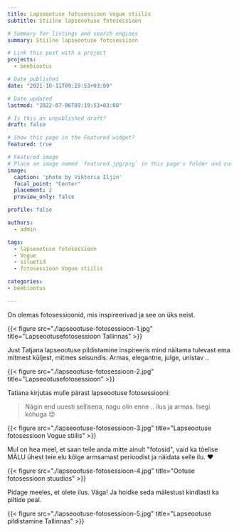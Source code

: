 ```yaml
---
title: Lapseootuse fotosessioon Vogue stiilis
subtitle: Stiilne lapseootuse fotosessioon

# Summary for listings and search engines
summary: Stiilne lapseootuse fotosessioon

# Link this post with a project
projects: 
  - beebiootus

# Date published
date: "2021-10-11T09:19:53+03:00"

# Date updated
lastmod: "2022-07-06T09:19:53+03:00"

# Is this an unpublished draft?
draft: false

# Show this page in the Featured widget?
featured: true

# Featured image
# Place an image named `featured.jpg/png` in this page's folder and customize its options here.
image:
  caption: 'photo by Viktoria Iljin'
  focal_point: "Center"
  placement: 2
  preview_only: false

profile: false

authors:
  - admin

tags:
  - lapseootuse fotosessioon
  - Vogue
  - siluetid
  - fotosessioon Vogue stiilis

categories:
- beebiootus

---
```

On olemas fotosessioonid, mis inspireerivad ja see on üks neist.

{{< figure src="./lapseootuse-fotosessioon-1.jpg" title="Lapseootusefotosessioon Tallinnas" >}}

Just Tatjana lapseootuse pildistamine inspireeris mind näitama tulevast ema mitmest küljest, mitmes seisundis. Armas, elegantne, julge, unistav ..

{{< figure src="./lapseootuse-fotosessioon-2.jpg" title="Lapseootusefotosessioon" >}}

Tatiana kirjutas mulle pärast lapseootuse fotosessiooni:

> Nägin end uuesti sellisena, nagu olin enne .. ilus ja armas. Isegi kõhuga 😍

{{< figure src="./lapseootuse-fotosessioon-3.jpg" title="Lapseootuse fotosessioon Vogue stiilis" >}}

Mul on hea meel, et saan teile anda mitte ainult "fotosid", vaid ka tõelise MÄLU ühest teie elu kõige armsamast perioodist ja näidata selle ilu. ♥ ️

{{< figure src="./lapseootuse-fotosessioon-4.jpg" title="Ootuse fotosessioon stuudios" >}}

Pidage meeles, et olete ilus. Väga! Ja hoidke seda mälestust kindlasti ka piltide peal.

{{< figure src="./lapseootuse-fotosessioon-5.jpg" title="Lapseootuse pildistamine Tallinnas" >}}